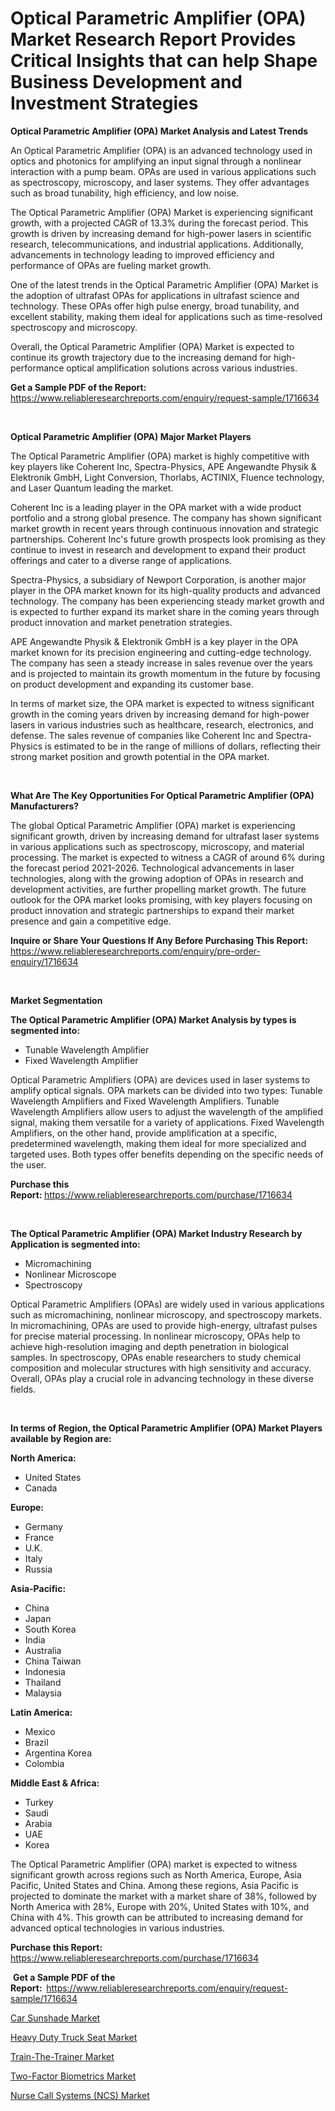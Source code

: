 <p><h1>Optical Parametric Amplifier (OPA) Market Research Report Provides Critical Insights that can help Shape Business Development and Investment Strategies</h1></p><p><strong>Optical Parametric Amplifier (OPA) Market Analysis and Latest Trends</strong></p>
<p><p>An Optical Parametric Amplifier (OPA) is an advanced technology used in optics and photonics for amplifying an input signal through a nonlinear interaction with a pump beam. OPAs are used in various applications such as spectroscopy, microscopy, and laser systems. They offer advantages such as broad tunability, high efficiency, and low noise.</p><p>The Optical Parametric Amplifier (OPA) Market is experiencing significant growth, with a projected CAGR of 13.3% during the forecast period. This growth is driven by increasing demand for high-power lasers in scientific research, telecommunications, and industrial applications. Additionally, advancements in technology leading to improved efficiency and performance of OPAs are fueling market growth.</p><p>One of the latest trends in the Optical Parametric Amplifier (OPA) Market is the adoption of ultrafast OPAs for applications in ultrafast science and technology. These OPAs offer high pulse energy, broad tunability, and excellent stability, making them ideal for applications such as time-resolved spectroscopy and microscopy.</p><p>Overall, the Optical Parametric Amplifier (OPA) Market is expected to continue its growth trajectory due to the increasing demand for high-performance optical amplification solutions across various industries.</p></p>
<p><strong>Get a Sample PDF of the Report:&nbsp;</strong> <a href="https://www.reliableresearchreports.com/enquiry/request-sample/1716634">https://www.reliableresearchreports.com/enquiry/request-sample/1716634</a></p>
<p>&nbsp;</p>
<p><strong>Optical Parametric Amplifier (OPA) Major Market Players</strong></p>
<p><p>The Optical Parametric Amplifier (OPA) market is highly competitive with key players like Coherent Inc, Spectra-Physics, APE Angewandte Physik & Elektronik GmbH, Light Conversion, Thorlabs, ACTINIX, Fluence technology, and Laser Quantum leading the market.</p><p>Coherent Inc is a leading player in the OPA market with a wide product portfolio and a strong global presence. The company has shown significant market growth in recent years through continuous innovation and strategic partnerships. Coherent Inc's future growth prospects look promising as they continue to invest in research and development to expand their product offerings and cater to a diverse range of applications.</p><p>Spectra-Physics, a subsidiary of Newport Corporation, is another major player in the OPA market known for its high-quality products and advanced technology. The company has been experiencing steady market growth and is expected to further expand its market share in the coming years through product innovation and market penetration strategies.</p><p>APE Angewandte Physik & Elektronik GmbH is a key player in the OPA market known for its precision engineering and cutting-edge technology. The company has seen a steady increase in sales revenue over the years and is projected to maintain its growth momentum in the future by focusing on product development and expanding its customer base.</p><p>In terms of market size, the OPA market is expected to witness significant growth in the coming years driven by increasing demand for high-power lasers in various industries such as healthcare, research, electronics, and defense. The sales revenue of companies like Coherent Inc and Spectra-Physics is estimated to be in the range of millions of dollars, reflecting their strong market position and growth potential in the OPA market.</p></p>
<p>&nbsp;</p>
<p><strong>What Are The Key Opportunities For Optical Parametric Amplifier (OPA) Manufacturers?</strong></p>
<p><p>The global Optical Parametric Amplifier (OPA) market is experiencing significant growth, driven by increasing demand for ultrafast laser systems in various applications such as spectroscopy, microscopy, and material processing. The market is expected to witness a CAGR of around 6% during the forecast period 2021-2026. Technological advancements in laser technologies, along with the growing adoption of OPAs in research and development activities, are further propelling market growth. The future outlook for the OPA market looks promising, with key players focusing on product innovation and strategic partnerships to expand their market presence and gain a competitive edge.</p></p>
<p><strong>Inquire or Share Your Questions If Any Before Purchasing This Report:</strong> <a href="https://www.reliableresearchreports.com/enquiry/pre-order-enquiry/1716634">https://www.reliableresearchreports.com/enquiry/pre-order-enquiry/1716634</a></p>
<p>&nbsp;</p>
<p><strong>Market Segmentation</strong></p>
<p><strong>The Optical Parametric Amplifier (OPA) Market Analysis by types is segmented into:</strong></p>
<p><ul><li>Tunable Wavelength Amplifier</li><li>Fixed Wavelength Amplifier</li></ul></p>
<p><p>Optical Parametric Amplifiers (OPA) are devices used in laser systems to amplify optical signals. OPA markets can be divided into two types: Tunable Wavelength Amplifiers and Fixed Wavelength Amplifiers. Tunable Wavelength Amplifiers allow users to adjust the wavelength of the amplified signal, making them versatile for a variety of applications. Fixed Wavelength Amplifiers, on the other hand, provide amplification at a specific, predetermined wavelength, making them ideal for more specialized and targeted uses. Both types offer benefits depending on the specific needs of the user.</p></p>
<p><strong>Purchase this Report:&nbsp;</strong><a href="https://www.reliableresearchreports.com/purchase/1716634">https://www.reliableresearchreports.com/purchase/1716634</a></p>
<p>&nbsp;</p>
<p><strong>The Optical Parametric Amplifier (OPA) Market Industry Research by Application is segmented into:</strong></p>
<p><ul><li>Micromachining</li><li>Nonlinear Microscope</li><li>Spectroscopy</li></ul></p>
<p><p>Optical Parametric Amplifiers (OPAs) are widely used in various applications such as micromachining, nonlinear microscopy, and spectroscopy markets. In micromachining, OPAs are used to provide high-energy, ultrafast pulses for precise material processing. In nonlinear microscopy, OPAs help to achieve high-resolution imaging and depth penetration in biological samples. In spectroscopy, OPAs enable researchers to study chemical composition and molecular structures with high sensitivity and accuracy. Overall, OPAs play a crucial role in advancing technology in these diverse fields.</p></p>
<p>&nbsp;</p>
<p><strong>In terms of Region, the Optical Parametric Amplifier (OPA) Market Players available by Region are:</strong></p>
<p>
    <p> <strong> North America: </strong>
        <ul>
            <li>United States</li>
            <li>Canada</li>
        </ul>
        </p> 
    <p> <strong> Europe: </strong>
        <ul>
            <li>Germany</li>
            <li>France</li>
            <li>U.K.</li>
            <li>Italy</li>
            <li>Russia</li>
        </ul>
        </p> 
    <p> <strong> Asia-Pacific: </strong>
        <ul>
            <li>China</li>
            <li>Japan</li>
            <li>South Korea</li>
            <li>India</li>
            <li>Australia</li>
            <li>China Taiwan</li>
            <li>Indonesia</li>
            <li>Thailand</li>
            <li>Malaysia</li>
        </ul>
        </p> 
    <p> <strong> Latin America: </strong>
        <ul>
            <li>Mexico</li>
            <li>Brazil</li>
            <li>Argentina Korea</li>
            <li>Colombia</li>
        </ul>
        </p> 
    <p> <strong> Middle East & Africa: </strong>
        <ul>
            <li>Turkey</li>
            <li>Saudi</li>
            <li>Arabia</li>
            <li>UAE</li>
            <li>Korea</li>
        </ul>
    </p>
    </p>
<p><p>The Optical Parametric Amplifier (OPA) market is expected to witness significant growth across regions such as North America, Europe, Asia Pacific, United States and China. Among these regions, Asia Pacific is projected to dominate the market with a market share of 38%, followed by North America with 28%, Europe with 20%, United States with 10%, and China with 4%. This growth can be attributed to increasing demand for advanced optical technologies in various industries.</p></p>
<p><strong>Purchase this Report: </strong><a href="https://www.reliableresearchreports.com/purchase/1716634">https://www.reliableresearchreports.com/purchase/1716634</a></p>
<p>&nbsp;<strong>Get a Sample PDF of the Report:&nbsp;&nbsp;</strong><a href="https://www.reliableresearchreports.com/enquiry/request-sample/1716634">https://www.reliableresearchreports.com/enquiry/request-sample/1716634</a></p>
<p><strong></strong></p>
<p><p><a href="https://github.com/provorikovar/Market-Research-Report-List-3/blob/main/car-sunshade-market.md">Car Sunshade Market</a></p><p><a href="https://github.com/angelajermaine/Market-Research-Report-List-2/blob/main/heavy-duty-truck-seat-market.md">Heavy Duty Truck Seat Market</a></p><p><a href="https://medium.com/@gaberaynor54567/train-the-trainer-market-furnishes-information-on-market-share-market-trends-and-market-growth-5ecc375f2368">Train-The-Trainer Market</a></p><p><a href="https://medium.com/@gaberaynor54567/two-factor-biometrics-market-size-reveals-the-best-marketing-channels-in-global-industry-810af3b49695">Two-Factor Biometrics Market</a></p><p><a href="https://medium.com/@gaberaynor54567/nurse-call-systems-ncs-market-trends-forecast-and-competitive-analysis-to-2031-35164a2689d4">Nurse Call Systems (NCS) Market</a></p></p>